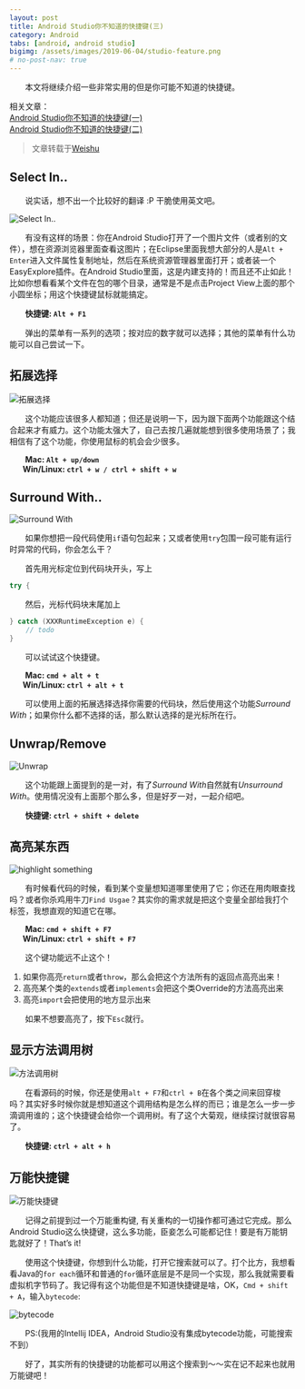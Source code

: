 ```yaml
---
layout: post
title: Android Studio你不知道的快捷键(三)
category: Android
tabs: [android, android studio]
bigimg: /assets/images/2019-06-04/studio-feature.png
# no-post-nav: true
---
```


&#160; &#160; &#160; &#160;本文将继续介绍一些非常实用的但是你可能不知道的快捷键。

相关文章：  
[Android Studio你不知道的快捷键(一)](https://cuiyiming007.github.io/android/2019/06/04/android-studio-hotkey-1.html)  
[Android Studio你不知道的快捷键(二)](https://cuiyiming007.github.io/android/2019/06/05/android-studio-hotkey-2.html)

>文章转载于[Weishu](http://weishu.me/2015/12/17/shortcut-of-android-studio-you-may-not-know-3/)

## Select In..

&#160; &#160; &#160; &#160;说实话，想不出一个比较好的翻译 :P 干脆使用英文吧。

![Select In..](https://raw.githubusercontent.com/cuiyiming007/cuiyiming007.github.io.assets/master/images/2019-06-10/blog-1.gif "Select In..")

&#160; &#160; &#160; &#160;有没有这样的场景：你在Android Studio打开了一个图片文件（或者别的文件），想在资源浏览器里面查看这图片；在Eclipse里面我想大部分的人是`Alt + Enter`进入文件属性复制地址，然后在系统资源管理器里面打开；或者装一个EasyExplore插件。在Android Studio里面，这是内建支持的！而且还不止如此！比如你想看看某个文件在包的哪个目录，通常是不是点击Project View上面的那个小圆坐标；用这个快捷键鼠标就能搞定。

&#160; &#160; &#160; &#160;**快捷键: `Alt + F1`**

&#160; &#160; &#160; &#160;弹出的菜单有一系列的选项；按对应的数字就可以选择；其他的菜单有什么功能可以自己尝试一下。

## 拓展选择

![拓展选择](https://raw.githubusercontent.com/cuiyiming007/cuiyiming007.github.io.assets/master/images/2019-06-10/blog-2.gif "拓展选择")

&#160; &#160; &#160; &#160;这个功能应该很多人都知道；但还是说明一下，因为跟下面两个功能跟这个结合起来才有威力。这个功能太强大了，自己去按几遍就能想到很多使用场景了；我相信有了这个功能，你使用鼠标的机会会少很多。

&#160; &#160; &#160; &#160;**Mac: `Alt + up/down`  
&#160; &#160; &#160; &#160;Win/Linux: `ctrl + w / ctrl + shift + w`**

## Surround With..

![Surround With](https://raw.githubusercontent.com/cuiyiming007/cuiyiming007.github.io.assets/master/images/2019-06-10/blog-3.gif "Surround With")

&#160; &#160; &#160; &#160;如果你想把一段代码使用`if`语句包起来；又或者使用`try`包围一段可能有运行时异常的代码，你会怎么干？

&#160; &#160; &#160; &#160;首先用光标定位到代码块开头，写上  
```java
try {
```
&#160; &#160; &#160; &#160;然后，光标代码块末尾加上  
```java
} catch (XXXRuntimeException e) {
    // todo
}
```
&#160; &#160; &#160; &#160;可以试试这个快捷键。

&#160; &#160; &#160; &#160;**Mac: `cmd + alt + t`  
&#160; &#160; &#160; &#160;Win/Linux: `ctrl + alt + t`**

&#160; &#160; &#160; &#160;可以使用上面的拓展选择选择你需要的代码块，然后使用这个功能*Surround With*；如果你什么都不选择的话，那么默认选择的是光标所在行。

## Unwrap/Remove

![Unwrap](https://raw.githubusercontent.com/cuiyiming007/cuiyiming007.github.io.assets/master/images/2019-06-10/blog-4.gif "Unwrap")

&#160; &#160; &#160; &#160;这个功能跟上面提到的是一对，有了*Surround With*自然就有*Unsurround With*。使用情况没有上面那个那么多，但是好歹一对，一起介绍吧。

&#160; &#160; &#160; &#160;**快捷键: `ctrl + shift + delete`**

## 高亮某东西

![highlight something](https://raw.githubusercontent.com/cuiyiming007/cuiyiming007.github.io.assets/master/images/2019-06-10/blog-5.gif "highlight something")

&#160; &#160; &#160; &#160;有时候看代码的时候，看到某个变量想知道哪里使用了它；你还在用肉眼查找吗？或者你杀鸡用牛刀`Find Usgae`？其实你的需求就是把这个变量全部给我打个标签，我想直观的知道它在哪。

&#160; &#160; &#160; &#160;**Mac: `cmd + shift + F7`  
&#160; &#160; &#160; &#160;Win/Linux: `ctrl + shift + F7`**

&#160; &#160; &#160; &#160;这个键功能远不止这个！

1. 如果你高亮`return`或者`throw`，那么会把这个方法所有的返回点高亮出来！  
2. 高亮某个类的`extends`或者`implements`会把这个类Override的方法高亮出来  
3. 高亮`import`会把使用的地方显示出来

&#160; &#160; &#160; &#160;如果不想要高亮了，按下`Esc`就行。

## 显示方法调用树

![方法调用树](https://raw.githubusercontent.com/cuiyiming007/cuiyiming007.github.io.assets/master/images/2019-06-10/blog-6.gif "方法调用树")

&#160; &#160; &#160; &#160;在看源码的时候，你还是使用`alt + F7`和`ctrl + B`在各个类之间来回穿梭吗？其实好多时候你就是想知道这个调用结构是怎么样的而已；谁是怎么一步一步滴调用谁的；这个快捷键会给你一个调用树。有了这个大菊观，继续探讨就很容易了。

&#160; &#160; &#160; &#160;**快捷键: `ctrl + alt + h`**

## 万能快捷键

![万能快捷键](https://raw.githubusercontent.com/cuiyiming007/cuiyiming007.github.io.assets/master/images/2019-06-10/blog-7.gif "万能快捷键")

&#160; &#160; &#160; &#160;记得之前提到过一个万能重构键, 有关重构的一切操作都可通过它完成。那么Android Studio这么快捷键，这么多功能，臣妾怎么可能都记住！要是有万能钥匙就好了！That’s it!

&#160; &#160; &#160; &#160;使用这个快捷键，你想到什么功能，打开它搜索就可以了。打个比方，我想看看Java的`for each`循环和普通的`for`循环底层是不是同一个实现，那么我就需要看虚拟机字节码了。我记得有这个功能但是不知道快捷键是啥，OK，`Cmd + shift + A`，输入`bytecode`:

![bytecode](https://raw.githubusercontent.com/cuiyiming007/cuiyiming007.github.io.assets/master/images/2019-06-10/blog-8.png "bytecode")

&#160; &#160; &#160; &#160;PS:(我用的Intellij IDEA，Android Studio没有集成bytecode功能，可能搜索不到）

&#160; &#160; &#160; &#160;好了，其实所有的快捷键的功能都可以用这个搜索到～～实在记不起来也就用万能键吧！